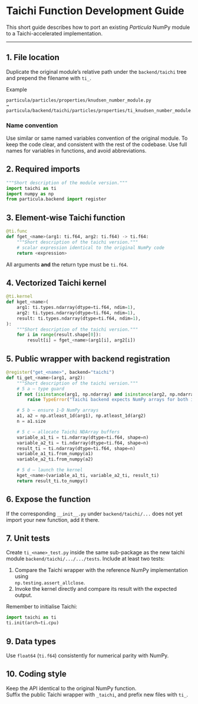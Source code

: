# Taichi Function Development Guide

This short guide describes how to port an existing *Particula* NumPy module to
a Taichi-accelerated implementation.  

---

## 1.  File location
Duplicate the original module’s relative path under the `backend/taichi` tree and
prepend the filename with `ti_`.

Example  
```
particula/particles/properties/knudsen_number_module.py
→ particula/backend/taichi/particles/properties/ti_knudsen_number_module.py
```

### Name convention

Use similar or same named variables convention of the original module.
To keep the code clear, and consistent with the rest of the codebase.
Use full names for variables in functions, and avoid abbreviations.

## 2.  Required imports
```python
"""Short description of the module version."""
import taichi as ti
import numpy as np
from particula.backend import register
```

## 3.  Element-wise Taichi function
```python
@ti.func
def fget_<name>(arg1: ti.f64, arg2: ti.f64) -> ti.f64:
    """Short description of the taichi version."""
    # scalar expression identical to the original NumPy code
    return <expression>
```
All arguments **and** the return type must be `ti.f64`.

## 4.  Vectorized Taichi kernel
```python
@ti.kernel
def kget_<name>(
    arg1: ti.types.ndarray(dtype=ti.f64, ndim=1),
    arg2: ti.types.ndarray(dtype=ti.f64, ndim=1),
    result: ti.types.ndarray(dtype=ti.f64, ndim=1),
):
    """Short description of the taichi version."""
    for i in range(result.shape[0]):
        result[i] = fget_<name>(arg1[i], arg2[i])
```

## 5.  Public wrapper with backend registration
```python
@register("get_<name>", backend="taichi")
def ti_get_<name>(arg1, arg2):
    """Short description of the taichi version."""
    # 5 a – type guard
    if not (isinstance(arg1, np.ndarray) and isinstance(arg2, np.ndarray)):
        raise TypeError("Taichi backend expects NumPy arrays for both inputs.")

    # 5 b – ensure 1-D NumPy arrays
    a1, a2 = np.atleast_1d(arg1), np.atleast_1d(arg2)
    n = a1.size

    # 5 c – allocate Taichi NDArray buffers
    variable_a1_ti = ti.ndarray(dtype=ti.f64, shape=n)
    variable_a2_ti = ti.ndarray(dtype=ti.f64, shape=n)
    result_ti = ti.ndarray(dtype=ti.f64, shape=n)
    variable_a1_ti.from_numpy(a1)
    variable_a2_ti.from_numpy(a2)

    # 5 d – launch the kernel
    kget_<name>(variable_a1_ti, variable_a2_ti, result_ti)
    return result_ti.to_numpy()
```

## 6.  Expose the function
If the corresponding `__init__.py` under `backend/taichi/...` does not yet
import your new function, add it there.

## 7.  Unit tests
Create `ti_<name>_test.py` inside the same sub-package as the new taichi module `backend/taichi/.../.../tests`. Include at least two tests:

1. Compare the Taichi wrapper with the reference NumPy implementation using  
   `np.testing.assert_allclose`.
2. Invoke the kernel directly and compare its result with the expected output.

Remember to initialise Taichi:
```python
import taichi as ti
ti.init(arch=ti.cpu)
```

## 9.  Data types
Use `float64` (`ti.f64`) consistently for numerical parity with NumPy.

## 10.  Coding style
Keep the API identical to the original NumPy function.  
Suffix the public Taichi wrapper with `_taichi`, and prefix new files with
`ti_`.

